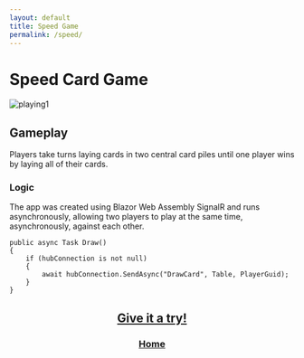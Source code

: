 ```yaml
---
layout: default
title: Speed Game
permalink: /speed/
---
```


# Speed Card Game

![playing1](https://user-images.githubusercontent.com/55026784/163108147-8886c7de-2be3-4268-9334-d827712f9534.png)

## Gameplay

Players take turns laying cards in two central card piles until one player wins by laying all of their cards.

### Logic

The app was created using Blazor Web Assembly SignalR and runs asynchronously, allowing two players to play at the same time, asynchronously, against each other.

```
public async Task Draw()
{
    if (hubConnection is not null)
    {
        await hubConnection.SendAsync("DrawCard", Table, PlayerGuid);
    }
}
```
<h2 align="center">
  <a href="https://github.com/jayprestonwaters/CS3750_Projects">Give it a try!</a>
</h2>

<h3 align="center">
    <a href="https://jayprestonwaters.github.io/">Home</a>
</h3>
